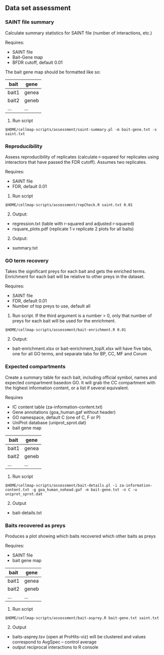 ## Data set assessment

### SAINT file summary

Calculate summary statistics for SAINT file (number of interactions, etc.)

Requires:
* SAINT file
* Bait-Gene map
* BFDR cutoff, default 0.01

The bait gene map should be formatted like so:

| bait  | gene  |
|-------|-------|
| bait1 | genea |
| bait2 | geneb |
| ...   | ...   |

1. Run script
```
$HOME/cellmap-scripts/assessment/saint-summary.pl -m bait-gene.txt -s saint.txt
```

### Reproducibility

Assess reproducibility of replicates (calculate r-squared for replicates using interactors that have passed the FDR cutoff). Assumes two replicates.

Requires:
* SAINT file
* FDR, default 0.01

1. Run script
```
$HOME/cellmap-scripts/assessment/repCheck.R saint.txt 0.01
```

2. Output:
* regression.txt (table with r-squared and adjusted r-squared)
* rsquare_plots.pdf (replicate 1 v replicate 2 plots for all baits)


2. Output:
* summary.txt

### GO term recovery

Takes the significant preys for each bait and gets the enriched terms. Enrichment for each bait will be relative to other preys in the dataset.

Requires:
* SAINT file
* FDR, default 0.01
* Number of top preys to use, default all

1. Run script. If the third argument is a number > 0, only that number of preys for each bait will be used for the enrichment.
```
$HOME/cellmap-scripts/assessment/bait-enrichment.R 0.01
```

2. Output:
* bait-enrichment.xlsx or bait-enrichment_topX.xlsx will have five tabs, one for all GO terms, and separate tabs for BP, CC, MF and Corum

### Expected compartments

Create a summary table for each bait, including official symbol, names and expected compartment basedon GO. It will grab the CC compartment with the highest information content, or a list if several equivalent.

Requires
* IC content table (za-information-content.txt)
* Gene annotations (goa_human.gaf without header)
* GO namespace, default C (one of C, F or P)
* UniProt database (uniprot_sprot.dat)
* bait gene map

| bait  | gene  |
|-------|-------|
| bait1 | genea |
| bait2 | geneb |
| ...   | ...   |

1. Run script
```
$HOME/cellmap-scripts/assessment/bait-details.pl -i za-information-content.txt -g goa_human_nohead.gaf -m bait-gene.txt -n C -u uniprot_sprot.dat
```

2. Output
* bait-details.txt

### Baits recovered as preys

Produces a plot showing which baits recovered which other baits as preys

Requires: 
* SAINT file
* bait gene map

| bait  | gene  |
|-------|-------|
| bait1 | genea |
| bait2 | geneb |
| ...   | ...   |

1. Run script
```
$HOME/cellmap-scripts/assessment/bait-asprey.R bait-gene.txt saint.txt
```

2. Output
* baits-asprey.tsv (open at ProHits-viz) will be clustered and values correspond to AvgSpec – control average
* output reciprocal interactions to R console